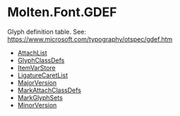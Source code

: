 ﻿  
# Molten.Font.GDEF
Glyph definition table. <para />
            See: https://www.microsoft.com/typography/otspec/gdef.htm 
  
*  [AttachList](docs/Molten.Font/Molten/Font/GDEF/AttachList.md)  
*  [GlyphClassDefs](docs/Molten.Font/Molten/Font/GDEF/GlyphClassDefs.md)  
*  [ItemVarStore](docs/Molten.Font/Molten/Font/GDEF/ItemVarStore.md)  
*  [LigatureCaretList](docs/Molten.Font/Molten/Font/GDEF/LigatureCaretList.md)  
*  [MajorVersion](docs/Molten.Font/Molten/Font/GDEF/MajorVersion.md)  
*  [MarkAttachClassDefs](docs/Molten.Font/Molten/Font/GDEF/MarkAttachClassDefs.md)  
*  [MarkGlyphSets](docs/Molten.Font/Molten/Font/GDEF/MarkGlyphSets.md)  
*  [MinorVersion](docs/Molten.Font/Molten/Font/GDEF/MinorVersion.md)